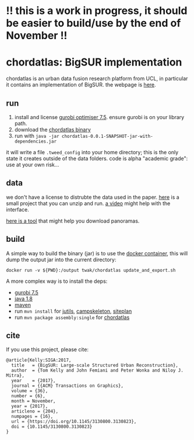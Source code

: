 # !! this is a work in progress, it should be easier to build/use by the end of November !!

# chordatlas: BigSUR implementation

chordatlas is an urban data fusion research platform from UCL, in particular it contains an implementation of BigSUR. the webpage is [here](http://geometry.cs.ucl.ac.uk/projects/2017/bigsur/).

## run

1. install and license [gurobi optimiser 7.5](http://www.gurobi.com/downloads/gurobi-optimizer). ensure gurobi is on your library path.
2. download the [chordatlas binary](https://drive.google.com/open?id=0B6r_mUgXfBLdUXhndkR0ZFYxNzA)
3. run with `java -jar chordatlas-0.0.1-SNAPSHOT-jar-with-dependencies.jar`

it will write a file `.tweed_config` into your home directory; this is the only state it creates outside of the data folders.
code is alpha "academic grade": use at your own risk...

## data

we don't have a license to distrubte the data used in the paper. [here]() is a small project that you can unzip and run. [a video]() might help with the interface.

[here is a tool](https://github.com/twak/panoscraper) that might help you download panoramas.

## build

A simple way to build the binary (jar) is to use the [docker container](https://hub.docker.com/r/twak/chordatlas/), this will dump the output jar into the current directory:
```
docker run -v ${PWD}:/output twak/chordatlas update_and_export.sh
```

A more complex way is to install the deps:
- [gurobi 7.5](http://www.gurobi.com/downloads/gurobi-optimizer)
- [java 1.8](http://openjdk.java.net/install/)
- [maven](https://maven.apache.org/)
- run `mvn install` for [jutils](https://github.com/twak/jutils), [campskeleton](https://github.com/twak/campskeleton), [siteplan](https://github.com/twak/siteplan)
- run `mvn package assembly:single` for [chordatlas]()

## cite

If you use this project, please cite:
```
@article{Kelly:SIGA:2017,
  title   = {BigSUR: Large-scale Structured Urban Reconstruction},
  author  = {Tom Kelly and John Femiani and Peter Wonka and Niloy J. Mitra},
  year    = {2017},
  journal = {{ACM} Transactions on Graphics},
  volume = {36},
  number = {6},
  month = November,
  year = {2017},
  articleno = {204},
  numpages = {16},
  url = {https://doi.org/10.1145/3130800.3130823},
  doi = {10.1145/3130800.3130823}
}
```
